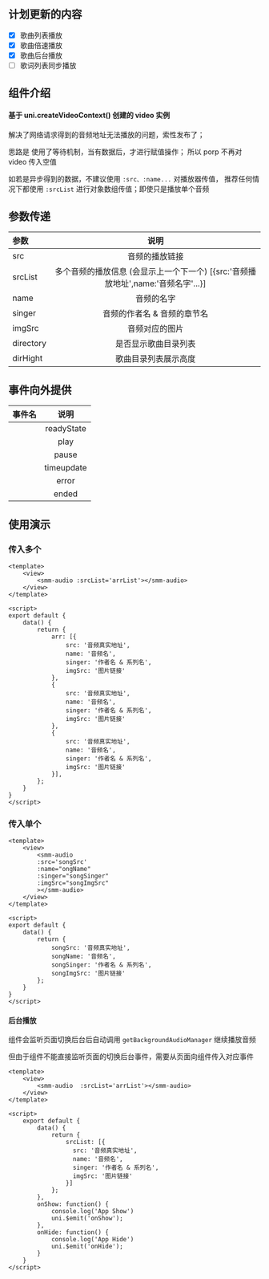 ## 计划更新的内容

-[x] 歌曲列表播放
-[x] 歌曲倍速播放
-[x] 歌曲后台播放
-[ ] 歌词列表同步播放

## 组件介绍

#### 基于 uni.createVideoContext() 创建的 video 实例

解决了网络请求得到的音频地址无法播放的问题，索性发布了；

思路是 使用了等待机制，当有数据后，才进行赋值操作；
所以 porp 不再对 video 传入空值

如若是异步得到的数据，不建议使用 ``:src、:name...`` 对播放器传值，
推荐任何情况下都使用 ``:srcList`` 进行对象数组传值；即使只是播放单个音频

## 参数传递

|参数 |说明|
|:-|:-:|
| src|  音频的播放链接                          |
 | srcList   |  多个音频的播放信息 (会显示上一个下一个) [{src:'音频播放地址',name:'音频名字'...}]   |
| name    |  音频的名字                                              |
| singer    |  音频的作者名 & 音频的章节名                   |
| imgSrc    |  音频对应的图片             |
|directory  |  是否显示歌曲目录列表 |
|dirHight   |  歌曲目录列表展示高度 |

## 事件向外提供

|事件名 |说明|
|:-|:-:|
	|  readyState   | 音频部署完成事件 - 可获取相关数据      |
	|  play         | 音频开始播放事件                      |
	|  pause        | 音频暂停播放事件                      |
	|  timeupdate   | 音频持续播放事件                      |
	|  error        | 音频加载失败事件                      |
	|  ended        | 音频播放完成事件                      |
	
	
## 使用演示

### 传入多个

```
<template>
    <view>
        <smm-audio :srcList='arrList'></smm-audio>
    </view>
</template>

<script>
export default {
    data() {
        return {
            arr: [{
                src: '音频真实地址',
                name: '音频名',
                singer: '作者名 & 系列名',
                imgSrc: '图片链接'
            },
            {
                src: '音频真实地址',
                name: '音频名',
                singer: '作者名 & 系列名',
                imgSrc: '图片链接'
            },
            {
                src: '音频真实地址',
                name: '音频名',
                singer: '作者名 & 系列名',
                imgSrc: '图片链接'
            }],
        };
    }
}
</script>
```

### 传入单个
```
<template>
    <view>
        <smm-audio 
        :src='songSrc' 
        :name="ongName"
        :singer="songSinger"
        :imgSrc="songImgSrc"
        ></smm-audio>
    </view>
</template>

<script>
export default {
    data() {
        return {
            songSrc: '音频真实地址',
            songName: '音频名',
            songSinger: '作者名 & 系列名',
            songImgSrc: '图片链接'
        };
    }
}
</script>
```
#### 后台播放

组件会监听页面切换后台后自动调用 ``getBackgroundAudioManager`` 继续播放音频

但由于组件不能直接监听页面的切换后台事件，需要从页面向组件传入对应事件

```
<template>
	<view>
		<smm-audio  :srcList='arrList'></smm-audio>
	</view>
</template>

<script>
	export default {
		data() {
			return {
				srcList: [{
                  src: '音频真实地址',
                  name: '音频名',
                  singer: '作者名 & 系列名',
                  imgSrc: '图片链接'
                }]
			};
		},
		onShow: function() {
			console.log('App Show')
			uni.$emit('onShow');
		},
		onHide: function() {
			console.log('App Hide')
			uni.$emit('onHide');
		}
	}
</script>
```
